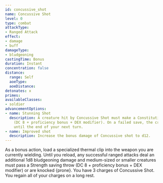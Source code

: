 ```yaml
---
id: concussive_shot
name: Concussive Shot
level: 0
type: combat
attackType:
- Ranged Attack
effect:
- damage
- buff
damageType:
- bludgeoning
castingTime: Bonus
duration: Instant
concentration: false
distance:
  range: Self
  aoeType: 
  aoeDistance: 
detonates: x
primes: 
availableClasses:
- soldier
advancementOptions:
- name: Stunning Shot
  description: A creature hit by Concussive Shot must make a Constitution saving throw
    (DC 8 + proficiency bonus + DEX modifier). On a failed save, the creature is {stunned}
    until the end of your next turn.
- name: Improved shot
  description: Increase the bonus damage of Concussive shot to d12.
---
```

As a bonus action, load a specialized thermal clip into the weapon you are currently wielding. Until you reload, any successful ranged attacks deal an additional 1d8 bludgeoning damage and medium-sized or smaller creatures must pass a Strength saving throw (DC 8 + proficiency bonus + DEX modifier) or are knocked {prone}.
You have 3 charges of Concussive Shot. You regain all of your charges on a long rest.
